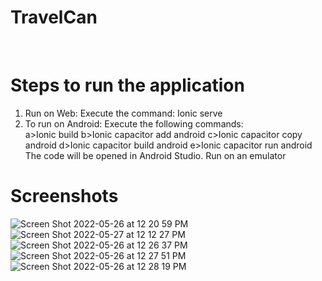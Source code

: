 # TravelCan
<br />

# Steps to run the application
1. Run on Web:
    Execute the command: Ionic serve
2. To run on Android:
    Execute the following commands:    
      a>Ionic build
      b>Ionic capacitor add android
      c>Ionic capacitor copy android
      d>Ionic capacitor build android
      e>Ionic capacitor run android
   The code will be opened in Android Studio. Run on an emulator

# Screenshots
![Screen Shot 2022-05-26 at 12 20 59 PM](https://user-images.githubusercontent.com/26408013/170530863-e87eb03a-d918-4e98-ac23-0a30cc4e9628.png)
![Screen Shot 2022-05-27 at 12 12 27 PM](https://user-images.githubusercontent.com/26408013/170737982-a72bdcad-214c-4bbc-a0be-6e4175e2676a.png)
![Screen Shot 2022-05-26 at 12 26 37 PM](https://user-images.githubusercontent.com/26408013/170531573-f4e334e4-68c2-4eb5-be14-a1ebce69c41c.png)
![Screen Shot 2022-05-26 at 12 27 51 PM](https://user-images.githubusercontent.com/26408013/170531809-cfd98922-495a-47bc-9cad-07aa2279c709.png)
![Screen Shot 2022-05-26 at 12 28 19 PM](https://user-images.githubusercontent.com/26408013/170531898-268602c2-07fe-4f0e-8b61-5057b0650575.png)
